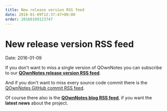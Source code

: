 ```yaml
---
title: New release version RSS feed
date: 2016-01-09T12:37:47+00:00
order: 20160109123747
---
```


# New release version RSS feed

<v-subheader class="blog">Date: 2016-01-09</v-subheader>

If you don't want to miss a single version of QOwnNotes you can subscribe to our **[QOwnNotes release version RSS feed](https://www.qownnotes.org/rss/project_version/qownnotes.rss)**.

And if you don't want to miss every source code commit there is the [QOwnNotes GitHub commit RSS feed](https://github.com/pbek/QOwnNotes/commits/develop.atom).

Of course there also is the **[QOwnNotes blog RSS feed](https://www.qownnotes.org/rss/feed/qownnotes-blog)**, if you want the **latest news** about the project.
